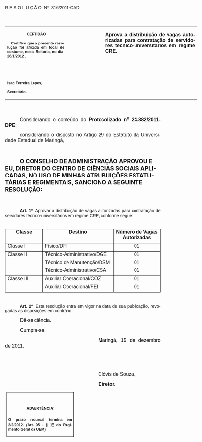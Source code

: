 <body lang=PT-BR link=blue vlink=purple style='tab-interval:35.4pt'>

<div class=Section1>

<p class=MsoTitle><span style='font-size:11.0pt;font-family:Arial'><o:p>&nbsp;</o:p></span></p>

<p class=MsoTitle><span style='font-family:Arial;mso-bidi-font-family:"Times New Roman"'>R
E S O L U Ç Ã O<span style='mso-spacerun:yes'>  </span>N</span><span
style='font-family:Symbol;mso-ascii-font-family:Arial;mso-hansi-font-family:
Arial;mso-char-type:symbol;mso-symbol-font-family:Symbol'><span
style='mso-char-type:symbol;mso-symbol-font-family:Symbol'>°</span></span><span
style='font-family:Arial;mso-bidi-font-family:"Times New Roman"'><span
style='mso-spacerun:yes'>  </span>316/2011-CAD<o:p></o:p></span></p>

<p class=BodyText21><span style='font-size:14.0pt;font-family:Arial;mso-bidi-font-family:
"Times New Roman"'><o:p>&nbsp;</o:p></span></p>

<table class=MsoNormalTable border=0 cellspacing=0 cellpadding=0 width=623
 style='width:467.4pt;border-collapse:collapse;mso-padding-alt:0cm 5.4pt 0cm 5.4pt'>
 <tr style='mso-yfti-irow:0;mso-yfti-firstrow:yes;mso-yfti-lastrow:yes'>
  <td width=196 valign=top style='width:147.15pt;padding:0cm 5.4pt 0cm 5.4pt'>
  <p class=MsoNormal align=center style='text-align:center'><b
  style='mso-bidi-font-weight:normal'><span style='font-size:9.0pt;mso-bidi-font-size:
  10.0pt;font-family:Arial;mso-bidi-font-family:"Times New Roman"'><span
  style='mso-spacerun:yes'> </span>CERTIDÃO<o:p></o:p></span></b></p>
  <p class=MsoNormal style='text-align:justify'><b style='mso-bidi-font-weight:
  normal'><span style='font-size:9.0pt;mso-bidi-font-size:10.0pt;font-family:
  Arial;mso-bidi-font-family:"Times New Roman"'><span
  style='mso-spacerun:yes'>   </span>Certifico que a presente resolução foi
  afixada em local de costume, nesta Reitoria, no dia<span
  style='mso-spacerun:yes'>  </span>26/1/2012 .<o:p></o:p></span></b></p>
  <p class=MsoNormal><b style='mso-bidi-font-weight:normal'><span
  style='font-size:8.0pt;font-family:Arial;mso-bidi-font-family:"Times New Roman"'><o:p>&nbsp;</o:p></span></b></p>
  <p class=MsoNormal><b style='mso-bidi-font-weight:normal'><span
  style='font-size:8.0pt;font-family:Arial;mso-bidi-font-family:"Times New Roman"'><o:p>&nbsp;</o:p></span></b></p>
  <p class=MsoNormal><b style='mso-bidi-font-weight:normal'><span
  style='font-size:9.0pt;mso-bidi-font-size:10.0pt;font-family:Arial;
  mso-bidi-font-family:"Times New Roman"'>Isac Ferreira Lopes,<o:p></o:p></span></b></p>
  <p class=MsoNormal><b style='mso-bidi-font-weight:normal'><span
  style='font-size:9.0pt;mso-bidi-font-size:10.0pt;font-family:Arial;
  mso-bidi-font-family:"Times New Roman"'>Secretário.<o:p></o:p></span></b></p>
  </td>
  <td width=115 valign=top style='width:86.25pt;padding:0cm 5.4pt 0cm 5.4pt'>
  <p class=MsoNormal style='margin-right:-5.4pt'><b><span style='font-size:
  12.0pt;mso-bidi-font-size:10.0pt;font-family:Arial;mso-bidi-font-family:"Times New Roman"'><o:p>&nbsp;</o:p></span></b></p>
  </td>
  <td width=312 valign=top style='width:234.0pt;padding:0cm 5.4pt 0cm 5.4pt'>
  <p class=MsoNormal style='text-align:justify'><b><span style='font-size:12.0pt;
  font-family:Arial;mso-bidi-font-family:"Times New Roman";mso-no-proof:yes'>Aprova
  a distribuição de vagas autorizadas para contratação de servidores técnico-universitários
  em regime CRE.</span></b><b><span style='font-size:12.0pt;font-family:Arial;
  mso-bidi-font-family:"Times New Roman"'><o:p></o:p></span></b></p>
  </td>
 </tr>
</table>

<p class=BodyText21><span style='font-size:14.0pt;font-family:Arial;mso-bidi-font-family:
"Times New Roman"'><o:p>&nbsp;</o:p></span></p>

<p class=MsoNormal style='text-align:justify;text-indent:35.45pt'><span
style='font-size:12.0pt;mso-bidi-font-size:10.0pt;font-family:Arial;mso-bidi-font-family:
"Times New Roman"'>Considerando o conteúdo do <b style='mso-bidi-font-weight:
normal'>Protocolizado n<sup>o</sup> 24.382/2011-DPE</b>;<b style='mso-bidi-font-weight:
normal'><o:p></o:p></b></span></p>

<p class=MsoNormal style='text-align:justify;text-indent:35.45pt'><span
style='font-size:12.0pt;font-family:Arial;mso-no-proof:yes'>considerando o
disposto no Artigo 29 do Estatuto da Universidade Estadual de Maringá,<o:p></o:p></span></p>

<p class=MsoNormal style='text-align:justify;text-indent:35.45pt'><span
style='font-size:12.0pt;font-family:Arial;mso-bidi-font-family:"Times New Roman"'><o:p>&nbsp;</o:p></span></p>

<p class=MsoBodyTextIndent style='text-indent:35.45pt'><b style='mso-bidi-font-weight:
normal'><span style='font-size:14.0pt'>O CONSELHO DE ADMINISTRAÇÃO APROVOU E
EU, DIRETOR DO CENTRO DE CIÊNCIAS SOCIAIS APLICADAS, NO USO DE MINHAS
ATRUBUIÇÕES ESTATUTÁRIAS E REGIMENTAIS, SANCIONO A SEGUINTE RESOLUÇÃO:<o:p></o:p></span></b></p>

<p class=MsoBodyTextIndent style='text-indent:35.45pt'><span style='font-size:
12.0pt'><o:p>&nbsp;</o:p></span></p>

<p style='margin-top:0cm;margin-right:0cm;margin-bottom:6.0pt;margin-left:0cm;
text-align:justify;text-indent:35.45pt'><b style='mso-bidi-font-weight:normal'><span
style='mso-bidi-font-size:12.0pt;font-family:Arial;mso-fareast-font-family:
"Arial Unicode MS";mso-bidi-font-family:"Times New Roman"'>Art.&nbsp;1º&nbsp;&nbsp;</span></b><span
style='mso-bidi-font-size:12.0pt;font-family:Arial;mso-bidi-font-family:"Times New Roman";
mso-bidi-font-weight:bold;mso-no-proof:yes'>Aprovar a distribuição de vagas
autorizadas para contratação de servidores técnico-universitários <st1:PersonName
ProductID="em regime CRE" w:st="on">em regime CRE</st1:PersonName>, conforme
segue:<o:p></o:p></span></p>

<p style='margin:0cm;margin-bottom:.0001pt;text-align:justify;text-indent:35.45pt'><span
style='font-size:8.0pt;font-family:Arial;mso-bidi-font-family:"Times New Roman";
mso-bidi-font-weight:bold;mso-no-proof:yes'><o:p>&nbsp;</o:p></span></p>

<table class=MsoTableGrid border=1 cellspacing=0 cellpadding=0
 style='border-collapse:collapse;border:none;mso-border-alt:solid windowtext .5pt;
 mso-yfti-tbllook:480;mso-padding-alt:0cm 5.4pt 0cm 5.4pt;mso-border-insideh:
 .5pt solid windowtext;mso-border-insidev:.5pt solid windowtext'>
 <tr style='mso-yfti-irow:0;mso-yfti-firstrow:yes'>
  <td width=143 valign=top style='width:107.4pt;border:solid windowtext 1.0pt;
  mso-border-alt:solid windowtext .5pt;padding:0cm 5.4pt 0cm 5.4pt'>
  <p align=center style='margin-top:0cm;margin-right:0cm;margin-bottom:6.0pt;
  margin-left:0cm;text-align:center'><b><span style='mso-bidi-font-size:12.0pt;
  font-family:Arial;mso-bidi-font-family:"Times New Roman";mso-no-proof:yes'>Classe<o:p></o:p></span></b></p>
  </td>
  <td width=266 valign=top style='width:199.65pt;border:solid windowtext 1.0pt;
  border-left:none;mso-border-left-alt:solid windowtext .5pt;mso-border-alt:
  solid windowtext .5pt;padding:0cm 5.4pt 0cm 5.4pt'>
  <p align=center style='margin-top:0cm;margin-right:0cm;margin-bottom:6.0pt;
  margin-left:0cm;text-align:center'><b><span style='mso-bidi-font-size:12.0pt;
  font-family:Arial;mso-bidi-font-family:"Times New Roman";mso-no-proof:yes'>Destino<o:p></o:p></span></b></p>
  </td>
  <td width=205 valign=top style='width:153.55pt;border:solid windowtext 1.0pt;
  border-left:none;mso-border-left-alt:solid windowtext .5pt;mso-border-alt:
  solid windowtext .5pt;padding:0cm 5.4pt 0cm 5.4pt'>
  <p align=center style='margin-top:0cm;margin-right:0cm;margin-bottom:6.0pt;
  margin-left:0cm;text-align:center'><b><span style='mso-bidi-font-size:12.0pt;
  font-family:Arial;mso-bidi-font-family:"Times New Roman";mso-no-proof:yes'>Número
  de Vagas Autorizadas<o:p></o:p></span></b></p>
  </td>
 </tr>
 <tr style='mso-yfti-irow:1'>
  <td width=143 valign=top style='width:107.4pt;border:solid windowtext 1.0pt;
  border-top:none;mso-border-top-alt:solid windowtext .5pt;mso-border-alt:solid windowtext .5pt;
  padding:0cm 5.4pt 0cm 5.4pt'>
  <p style='margin-top:0cm;margin-right:0cm;margin-bottom:6.0pt;margin-left:
  0cm;text-align:justify'><span style='mso-bidi-font-size:12.0pt;font-family:
  Arial;mso-bidi-font-family:"Times New Roman";mso-bidi-font-weight:bold;
  mso-no-proof:yes'>Classe I<o:p></o:p></span></p>
  </td>
  <td width=266 valign=top style='width:199.65pt;border-top:none;border-left:
  none;border-bottom:solid windowtext 1.0pt;border-right:solid windowtext 1.0pt;
  mso-border-top-alt:solid windowtext .5pt;mso-border-left-alt:solid windowtext .5pt;
  mso-border-alt:solid windowtext .5pt;padding:0cm 5.4pt 0cm 5.4pt'>
  <p style='margin-top:0cm;margin-right:0cm;margin-bottom:6.0pt;margin-left:
  0cm;text-align:justify'><span style='mso-bidi-font-size:12.0pt;font-family:
  Arial;mso-bidi-font-family:"Times New Roman";mso-bidi-font-weight:bold;
  mso-no-proof:yes'>Físico/DFI<o:p></o:p></span></p>
  </td>
  <td width=205 valign=top style='width:153.55pt;border-top:none;border-left:
  none;border-bottom:solid windowtext 1.0pt;border-right:solid windowtext 1.0pt;
  mso-border-top-alt:solid windowtext .5pt;mso-border-left-alt:solid windowtext .5pt;
  mso-border-alt:solid windowtext .5pt;padding:0cm 5.4pt 0cm 5.4pt'>
  <p align=center style='margin-top:0cm;margin-right:0cm;margin-bottom:6.0pt;
  margin-left:0cm;text-align:center'><span style='mso-bidi-font-size:12.0pt;
  font-family:Arial;mso-bidi-font-family:"Times New Roman";mso-bidi-font-weight:
  bold;mso-no-proof:yes'>01<o:p></o:p></span></p>
  </td>
 </tr>
 <tr style='mso-yfti-irow:2'>
  <td width=143 valign=top style='width:107.4pt;border-top:none;border-left:
  solid windowtext 1.0pt;border-bottom:none;border-right:solid windowtext 1.0pt;
  mso-border-top-alt:solid windowtext .5pt;mso-border-top-alt:solid windowtext .5pt;
  mso-border-left-alt:solid windowtext .5pt;mso-border-right-alt:solid windowtext .5pt;
  padding:0cm 5.4pt 0cm 5.4pt'>
  <p style='margin-top:0cm;margin-right:0cm;margin-bottom:6.0pt;margin-left:
  0cm;text-align:justify'><span style='mso-bidi-font-size:12.0pt;font-family:
  Arial;mso-bidi-font-family:"Times New Roman";mso-bidi-font-weight:bold;
  mso-no-proof:yes'>Classe II<o:p></o:p></span></p>
  </td>
  <td width=266 valign=top style='width:199.65pt;border:none;border-right:solid windowtext 1.0pt;
  mso-border-top-alt:solid windowtext .5pt;mso-border-left-alt:solid windowtext .5pt;
  mso-border-top-alt:solid windowtext .5pt;mso-border-left-alt:solid windowtext .5pt;
  mso-border-right-alt:solid windowtext .5pt;padding:0cm 5.4pt 0cm 5.4pt'>
  <p style='margin-top:0cm;margin-right:0cm;margin-bottom:6.0pt;margin-left:
  0cm;text-align:justify'><span style='mso-bidi-font-size:12.0pt;font-family:
  Arial;mso-bidi-font-family:"Times New Roman";mso-bidi-font-weight:bold;
  mso-no-proof:yes'>Técnico-Administrativo/DGE<o:p></o:p></span></p>
  </td>
  <td width=205 valign=top style='width:153.55pt;border:none;border-right:solid windowtext 1.0pt;
  mso-border-top-alt:solid windowtext .5pt;mso-border-left-alt:solid windowtext .5pt;
  mso-border-top-alt:solid windowtext .5pt;mso-border-left-alt:solid windowtext .5pt;
  mso-border-right-alt:solid windowtext .5pt;padding:0cm 5.4pt 0cm 5.4pt'>
  <p align=center style='margin-top:0cm;margin-right:0cm;margin-bottom:6.0pt;
  margin-left:0cm;text-align:center'><span style='mso-bidi-font-size:12.0pt;
  font-family:Arial;mso-bidi-font-family:"Times New Roman";mso-bidi-font-weight:
  bold;mso-no-proof:yes'>01<o:p></o:p></span></p>
  </td>
 </tr>
 <tr style='mso-yfti-irow:3'>
  <td width=143 valign=top style='width:107.4pt;border-top:none;border-left:
  solid windowtext 1.0pt;border-bottom:none;border-right:solid windowtext 1.0pt;
  mso-border-left-alt:solid windowtext .5pt;mso-border-right-alt:solid windowtext .5pt;
  padding:0cm 5.4pt 0cm 5.4pt'>
  <p style='margin-top:0cm;margin-right:0cm;margin-bottom:6.0pt;margin-left:
  0cm;text-align:justify'><span style='mso-bidi-font-size:12.0pt;font-family:
  Arial;mso-bidi-font-family:"Times New Roman";mso-bidi-font-weight:bold;
  mso-no-proof:yes'><o:p>&nbsp;</o:p></span></p>
  </td>
  <td width=266 valign=top style='width:199.65pt;border:none;border-right:solid windowtext 1.0pt;
  mso-border-left-alt:solid windowtext .5pt;mso-border-left-alt:solid windowtext .5pt;
  mso-border-right-alt:solid windowtext .5pt;padding:0cm 5.4pt 0cm 5.4pt'>
  <p style='margin-top:0cm;margin-right:0cm;margin-bottom:6.0pt;margin-left:
  0cm;text-align:justify'><span style='mso-bidi-font-size:12.0pt;font-family:
  Arial;mso-bidi-font-family:"Times New Roman";mso-bidi-font-weight:bold;
  mso-no-proof:yes'>Técnico de Manutenção/DSM<o:p></o:p></span></p>
  </td>
  <td width=205 valign=top style='width:153.55pt;border:none;border-right:solid windowtext 1.0pt;
  mso-border-left-alt:solid windowtext .5pt;mso-border-left-alt:solid windowtext .5pt;
  mso-border-right-alt:solid windowtext .5pt;padding:0cm 5.4pt 0cm 5.4pt'>
  <p align=center style='margin-top:0cm;margin-right:0cm;margin-bottom:6.0pt;
  margin-left:0cm;text-align:center'><span style='mso-bidi-font-size:12.0pt;
  font-family:Arial;mso-bidi-font-family:"Times New Roman";mso-bidi-font-weight:
  bold;mso-no-proof:yes'>01<o:p></o:p></span></p>
  </td>
 </tr>
 <tr style='mso-yfti-irow:4'>
  <td width=143 valign=top style='width:107.4pt;border:solid windowtext 1.0pt;
  border-top:none;mso-border-left-alt:solid windowtext .5pt;mso-border-bottom-alt:
  solid windowtext .5pt;mso-border-right-alt:solid windowtext .5pt;padding:
  0cm 5.4pt 0cm 5.4pt'>
  <p style='margin-top:0cm;margin-right:0cm;margin-bottom:6.0pt;margin-left:
  0cm;text-align:justify'><span style='mso-bidi-font-size:12.0pt;font-family:
  Arial;mso-bidi-font-family:"Times New Roman";mso-bidi-font-weight:bold;
  mso-no-proof:yes'><o:p>&nbsp;</o:p></span></p>
  </td>
  <td width=266 valign=top style='width:199.65pt;border-top:none;border-left:
  none;border-bottom:solid windowtext 1.0pt;border-right:solid windowtext 1.0pt;
  mso-border-left-alt:solid windowtext .5pt;mso-border-left-alt:solid windowtext .5pt;
  mso-border-bottom-alt:solid windowtext .5pt;mso-border-right-alt:solid windowtext .5pt;
  padding:0cm 5.4pt 0cm 5.4pt'>
  <p style='margin-top:0cm;margin-right:0cm;margin-bottom:6.0pt;margin-left:
  0cm;text-align:justify'><span style='mso-bidi-font-size:12.0pt;font-family:
  Arial;mso-bidi-font-family:"Times New Roman";mso-bidi-font-weight:bold;
  mso-no-proof:yes'>Técnico-Administrativo/CSA<o:p></o:p></span></p>
  </td>
  <td width=205 valign=top style='width:153.55pt;border-top:none;border-left:
  none;border-bottom:solid windowtext 1.0pt;border-right:solid windowtext 1.0pt;
  mso-border-left-alt:solid windowtext .5pt;mso-border-left-alt:solid windowtext .5pt;
  mso-border-bottom-alt:solid windowtext .5pt;mso-border-right-alt:solid windowtext .5pt;
  padding:0cm 5.4pt 0cm 5.4pt'>
  <p align=center style='margin-top:0cm;margin-right:0cm;margin-bottom:6.0pt;
  margin-left:0cm;text-align:center'><span style='mso-bidi-font-size:12.0pt;
  font-family:Arial;mso-bidi-font-family:"Times New Roman";mso-bidi-font-weight:
  bold;mso-no-proof:yes'>01<o:p></o:p></span></p>
  </td>
 </tr>
 <tr style='mso-yfti-irow:5'>
  <td width=143 valign=top style='width:107.4pt;border-top:none;border-left:
  solid windowtext 1.0pt;border-bottom:none;border-right:solid windowtext 1.0pt;
  mso-border-top-alt:solid windowtext .5pt;mso-border-top-alt:solid windowtext .5pt;
  mso-border-left-alt:solid windowtext .5pt;mso-border-right-alt:solid windowtext .5pt;
  padding:0cm 5.4pt 0cm 5.4pt'>
  <p style='margin-top:0cm;margin-right:0cm;margin-bottom:6.0pt;margin-left:
  0cm;text-align:justify'><span style='mso-bidi-font-size:12.0pt;font-family:
  Arial;mso-bidi-font-family:"Times New Roman";mso-bidi-font-weight:bold;
  mso-no-proof:yes'>Classe III<o:p></o:p></span></p>
  </td>
  <td width=266 valign=top style='width:199.65pt;border:none;border-right:solid windowtext 1.0pt;
  mso-border-top-alt:solid windowtext .5pt;mso-border-left-alt:solid windowtext .5pt;
  mso-border-top-alt:solid windowtext .5pt;mso-border-left-alt:solid windowtext .5pt;
  mso-border-right-alt:solid windowtext .5pt;padding:0cm 5.4pt 0cm 5.4pt'>
  <p style='margin-top:0cm;margin-right:0cm;margin-bottom:6.0pt;margin-left:
  0cm;text-align:justify'><span style='mso-bidi-font-size:12.0pt;font-family:
  Arial;mso-bidi-font-family:"Times New Roman";mso-bidi-font-weight:bold;
  mso-no-proof:yes'>Auxiliar Operacional/COZ<o:p></o:p></span></p>
  </td>
  <td width=205 valign=top style='width:153.55pt;border:none;border-right:solid windowtext 1.0pt;
  mso-border-top-alt:solid windowtext .5pt;mso-border-left-alt:solid windowtext .5pt;
  mso-border-top-alt:solid windowtext .5pt;mso-border-left-alt:solid windowtext .5pt;
  mso-border-right-alt:solid windowtext .5pt;padding:0cm 5.4pt 0cm 5.4pt'>
  <p align=center style='margin-top:0cm;margin-right:0cm;margin-bottom:6.0pt;
  margin-left:0cm;text-align:center'><span style='mso-bidi-font-size:12.0pt;
  font-family:Arial;mso-bidi-font-family:"Times New Roman";mso-bidi-font-weight:
  bold;mso-no-proof:yes'>01<o:p></o:p></span></p>
  </td>
 </tr>
 <tr style='mso-yfti-irow:6;mso-yfti-lastrow:yes'>
  <td width=143 valign=top style='width:107.4pt;border:solid windowtext 1.0pt;
  border-top:none;mso-border-left-alt:solid windowtext .5pt;mso-border-bottom-alt:
  solid windowtext .5pt;mso-border-right-alt:solid windowtext .5pt;padding:
  0cm 5.4pt 0cm 5.4pt'>
  <p style='margin-top:0cm;margin-right:0cm;margin-bottom:6.0pt;margin-left:
  0cm;text-align:justify'><span style='mso-bidi-font-size:12.0pt;font-family:
  Arial;mso-bidi-font-family:"Times New Roman";mso-bidi-font-weight:bold;
  mso-no-proof:yes'><o:p>&nbsp;</o:p></span></p>
  </td>
  <td width=266 valign=top style='width:199.65pt;border-top:none;border-left:
  none;border-bottom:solid windowtext 1.0pt;border-right:solid windowtext 1.0pt;
  mso-border-left-alt:solid windowtext .5pt;mso-border-left-alt:solid windowtext .5pt;
  mso-border-bottom-alt:solid windowtext .5pt;mso-border-right-alt:solid windowtext .5pt;
  padding:0cm 5.4pt 0cm 5.4pt'>
  <p style='margin-top:0cm;margin-right:0cm;margin-bottom:6.0pt;margin-left:
  0cm;text-align:justify'><span style='mso-bidi-font-size:12.0pt;font-family:
  Arial;mso-bidi-font-family:"Times New Roman";mso-bidi-font-weight:bold;
  mso-no-proof:yes'>Auxiliar Operacional/FEI<o:p></o:p></span></p>
  </td>
  <td width=205 valign=top style='width:153.55pt;border-top:none;border-left:
  none;border-bottom:solid windowtext 1.0pt;border-right:solid windowtext 1.0pt;
  mso-border-left-alt:solid windowtext .5pt;mso-border-left-alt:solid windowtext .5pt;
  mso-border-bottom-alt:solid windowtext .5pt;mso-border-right-alt:solid windowtext .5pt;
  padding:0cm 5.4pt 0cm 5.4pt'>
  <p align=center style='margin-top:0cm;margin-right:0cm;margin-bottom:6.0pt;
  margin-left:0cm;text-align:center'><span style='mso-bidi-font-size:12.0pt;
  font-family:Arial;mso-bidi-font-family:"Times New Roman";mso-bidi-font-weight:
  bold;mso-no-proof:yes'>01<o:p></o:p></span></p>
  </td>
 </tr>
</table>

<p style='margin-top:0cm;margin-right:0cm;margin-bottom:6.0pt;margin-left:0cm;
text-align:justify;text-indent:35.45pt'><span style='font-size:8.0pt;
font-family:Arial;mso-bidi-font-family:"Times New Roman";mso-bidi-font-weight:
bold;mso-no-proof:yes'><o:p>&nbsp;</o:p></span></p>

<p style='margin-top:6.0pt;margin-right:0cm;margin-bottom:0cm;margin-left:0cm;
margin-bottom:.0001pt;text-align:justify;text-indent:35.45pt'><b
style='mso-bidi-font-weight:normal'><span style='font-family:Arial;mso-fareast-font-family:
"Arial Unicode MS";mso-bidi-font-family:"Times New Roman"'>Art.&nbsp;2º&nbsp;&nbsp;</span></b><span
style='font-family:Arial;mso-bidi-font-family:"Times New Roman"'>Esta resolução
entra em vigor na data de sua publicação, revogadas as disposições em
contrário.</span><span style='font-family:Arial;mso-fareast-font-family:"Arial Unicode MS";
mso-bidi-font-family:"Times New Roman";letter-spacing:-.2pt'><o:p></o:p></span></p>

<p class=MsoNormal style='text-align:justify;text-indent:36.0pt;mso-pagination:
none'><span style='font-size:12.0pt;font-family:Arial;color:black'>Dê-se
ciência.<o:p></o:p></span></p>

<p class=MsoNormal style='text-align:justify;text-indent:36.0pt;mso-pagination:
none'><span style='font-size:12.0pt;font-family:Arial;color:black'>Cumpra-se.<o:p></o:p></span></p>

<p class=MsoNormal style='text-align:justify;text-indent:8.0cm'><span
style='font-size:12.0pt;font-family:Arial;color:black'>Maringá, 15 de dezembro de
2011.<o:p></o:p></span></p>

<p class=MsoNormal style='text-align:justify;text-indent:8.0cm'><span
style='font-family:Arial;mso-bidi-font-family:"Times New Roman"'><o:p>&nbsp;</o:p></span></p>

<p class=MsoNormal style='text-align:justify;text-indent:8.0cm'><span
style='font-family:Arial;mso-bidi-font-family:"Times New Roman"'><o:p>&nbsp;</o:p></span></p>

<p class=MsoNormal style='text-align:justify;text-indent:8.0cm'><span
style='font-size:12.0pt;font-family:Arial;mso-bidi-font-family:"Times New Roman"'>Clóvis
de Souza,<o:p></o:p></span></p>

<p class=MsoNormal style='text-align:justify;text-indent:8.0cm;tab-stops:8.0cm 276.45pt'><b
style='mso-bidi-font-weight:normal'><span style='font-size:12.0pt;font-family:
Arial;mso-bidi-font-family:"Times New Roman"'>Diretor.<o:p></o:p></span></b></p>

<table class=MsoNormalTable border=1 cellspacing=0 cellpadding=0
 style='margin-left:3.5pt;border-collapse:collapse;border:none;mso-border-alt:
 solid windowtext .5pt;mso-padding-alt:0cm 3.5pt 0cm 3.5pt;mso-border-insideh:
 .5pt solid windowtext;mso-border-insidev:.5pt solid windowtext'>
 <tr style='mso-yfti-irow:0;mso-yfti-firstrow:yes;mso-yfti-lastrow:yes'>
  <td width=207 valign=top style='width:155.6pt;border:solid windowtext 1.0pt;
  mso-border-alt:solid windowtext .5pt;padding:0cm 3.5pt 0cm 3.5pt'>
  <h1 align=center style='text-align:center'><span style='font-size:9.0pt;
  mso-bidi-font-size:10.0pt'>ADVERTÊNCIA:<o:p></o:p></span></h1>
  <p class=MsoNormal style='text-align:justify'><b style='mso-bidi-font-weight:
  normal'><span style='font-size:9.0pt;mso-bidi-font-size:10.0pt;font-family:
  Arial;mso-bidi-font-family:"Times New Roman"'>O prazo recursal termina em 2/2/2012.
  (Art. 95 - § 1<u><sup>o</sup></u> do Regimento Geral da UEM)</span></b><span
  style='font-size:9.0pt;mso-bidi-font-size:10.0pt;font-family:Arial;
  mso-bidi-font-family:"Times New Roman"'><o:p></o:p></span></p>
  </td>
 </tr>
</table>

<p class=MsoNormal style='text-align:justify;text-indent:10.0cm'><o:p>&nbsp;</o:p></p>

</div>

</body>
